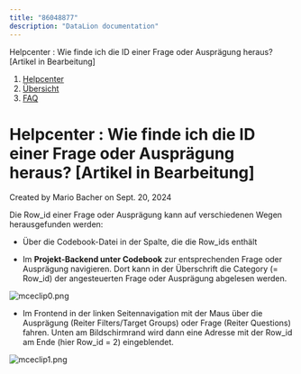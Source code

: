 ```yaml
---
title: "86048877"
description: "DataLion documentation"
---
```


Helpcenter : Wie finde ich die ID einer Frage oder Ausprägung heraus? \[Artikel in Bearbeitung\]  

1.  [Helpcenter](index.html)
2.  [Übersicht](2982609.html)
3.  [FAQ](FAQ_3539147.html)

# Helpcenter : Wie finde ich die ID einer Frage oder Ausprägung heraus? \[Artikel in Bearbeitung\]

Created by Mario Bacher on Sept. 20, 2024

Die Row\_id einer Frage oder Ausprägung kann auf verschiedenen Wegen herausgefunden werden:

-   Über die Codebook-Datei in der Spalte, die die Row\_ids enthält
    
-   Im **Projekt-Backend unter Codebook** zur entsprechenden Frage oder Ausprägung navigieren. Dort kann in der Überschrift die Category (= Row\_id) der angesteuerten Frage oder Ausprägung abgelesen werden.
    

![mceclip0.png](/img/86278165.png?width=760)

-   Im Frontend in der linken Seitennavigation mit der Maus über die Ausprägung (Reiter Filters/Target Groups) oder Frage (Reiter Questions) fahren. Unten am Bildschirmrand wird dann eine Adresse mit der Row\_id am Ende (hier Row\_id = 2) eingeblendet.
    

![mceclip1.png](/img/86278172.png?width=351)